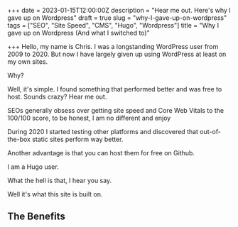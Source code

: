 +++
date = 2023-01-15T12:00:00Z
description = "Hear me out. Here's why I gave up on Wordpress"
draft = true
slug = "why-I-gave-up-on-wordpress"
tags = ["SEO", "Site Speed", "CMS", "Hugo", "Wordpress"]
title = "Why I gave up on Wordpress (And what I switched to)"

+++
Hello, my name is Chris. I was a longstanding WordPress user from 2009 to 2020. But now I have largely given up using WordPress at least on my own sites. 

Why?

Well, it's simple. I found something that performed better and was free to host.  Sounds crazy? Hear me out.

SEOs generally obsess over getting site speed and Core Web Vitals to the 100/100 score, to be honest, I am no different and enjoy 

During 2020 I started testing other platforms and discovered that out-of-the-box static sites perform way better. 

Another advantage is that you can host them for free on Github. 

I am a Hugo user. 

What the hell is that, I hear you say.

Well it's what this site is built on. 

## The Benefits 